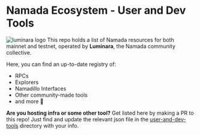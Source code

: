 # Namada Ecosystem - User and Dev Tools
![luminara logo](https://raw.githubusercontent.com/Luminara-Hub/namada-ecosystem/refs/heads/main/luminara.jpeg)
This repo holds a list of Namada resources for both mainnet and testnet, operated by **Luminara**, the Namada community collective.  

Here, you can find an up-to-date registry of:

- RPCs
- Explorers
- Namadillo Interfaces
- Other community-made tools
- and more 🙂

**Are you hosting infra or some other tool?** Get listed here by making a PR to this repo! Just find and update the relevant json file in the [user-and-dev-tools](https://github.com/Luminara-Hub/namada-ecosystem/tree/main/user-and-dev-tools) directory with your info.
